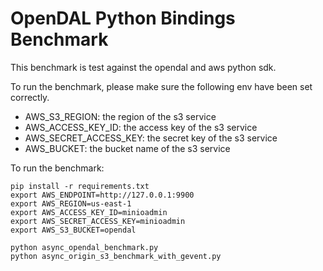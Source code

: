 # OpenDAL Python Bindings Benchmark

This benchmark is test against the opendal and aws python sdk.

To run the benchmark, please make sure the following env have been set correctly.

- AWS_S3_REGION: the region of the s3 service
- AWS_ACCESS_KEY_ID: the access key of the s3 service
- AWS_SECRET_ACCESS_KEY: the secret key of the s3 service
- AWS_BUCKET: the bucket name of the s3 service

To run the benchmark:

```shell
pip install -r requirements.txt
export AWS_ENDPOINT=http://127.0.0.1:9900
export AWS_REGION=us-east-1
export AWS_ACCESS_KEY_ID=minioadmin
export AWS_SECRET_ACCESS_KEY=minioadmin
export AWS_S3_BUCKET=opendal

python async_opendal_benchmark.py
python async_origin_s3_benchmark_with_gevent.py
```
